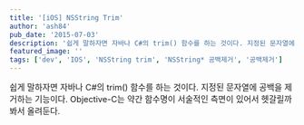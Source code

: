 ```yaml
---
title: '[iOS] NSString Trim'
author: 'ash84'
pub_date: '2015-07-03'
description: '쉽게 말하자면 자바나 C#의 trim() 함수를 하는 것이다. 지정된 문자열에 공백을 제거하는 기능이다. Objective-C는 약간 함수명이 서술적인 측면이 있어서 헷갈릴까봐서 올려둔다.'
featured_image: ''
tags: ['dev', 'IOS', 'NSString trim', 'NSString* 공백제거', '공백제거']
---
```



<span style="font-size: 11pt; ">쉽게 말하자면 자바나 C#의 trim() 함수를 하는 것이다. 지정된 문자열에 공백을 제거하는 기능이다. Objective-C는 약간 함수명이 서술적인 측면이 있어서 헷갈릴까봐서 올려둔다</span>. 

<script src="https://gist.github.com/3496329.js"></script>



